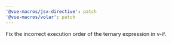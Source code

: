 ```yaml
---
'@vue-macros/jsx-directive': patch
'@vue-macros/volar': patch
---
```


Fix the incorrect execution order of the ternary expression in v-if.
